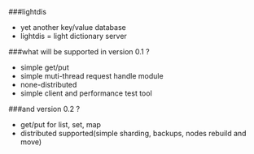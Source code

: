 ###lightdis

- yet another key/value database
- lightdis = light dictionary server

###what will be supported in version 0.1 ?
- simple get/put
- simple muti-thread request handle module
- none-distributed
- simple client and performance test tool

###and version 0.2 ?
- get/put for list, set, map
- distributed supported(simple sharding, backups, nodes rebuild and move)
